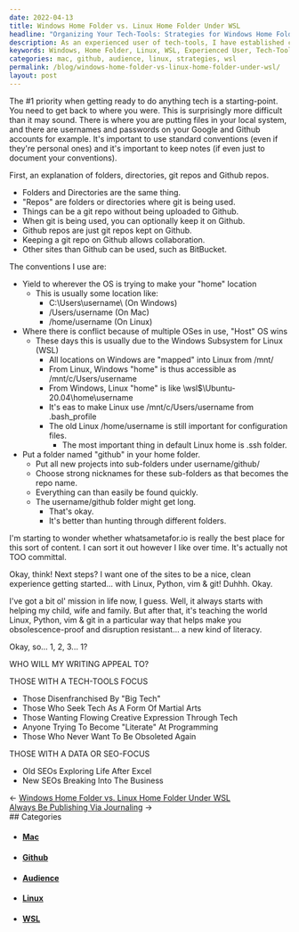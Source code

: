 ```yaml
---
date: 2022-04-13
title: Windows Home Folder vs. Linux Home Folder Under WSL
headline: "Organizing Your Tech-Tools: Strategies for Windows Home Folder and Linux Home Folder Under WSL"
description: As an experienced user of tech-tools, I have established conventions for storing files in my local system and online. I use the 'home' folder of the operating system as my starting point, and I'm also utilizing the Windows Subsystem for Linux (WSL) to access the Linux home folder. I'm currently considering what audience my writing should appeal to, and have identified two primary groups. Read my blog post to learn more about my strategies for organizing and using tech-tools.
keywords: Windows, Home Folder, Linux, WSL, Experienced User, Tech-Tools, Local System, Online, Strategies, Organizing, Mac, Github, Audience, Writing, Groups, Tech-Tools
categories: mac, github, audience, linux, strategies, wsl
permalink: /blog/windows-home-folder-vs-linux-home-folder-under-wsl/
layout: post
---
```



The #1 priority when getting ready to do anything tech is a starting-point.
You need to get back to where you were. This is surprisingly more difficult
than it may sound. There is where you are putting files in your local system,
and there are usernames and passwords on your Google and Github accounts for
example. It's important to use standard conventions (even if they're personal
ones) and it's important to keep notes (if even just to document your
conventions).

First, an explanation of folders, directories, git repos and Github repos.

- Folders and Directories are the same thing.
- "Repos" are folders or directories where git is being used.
- Things can be a git repo without being uploaded to Github.
- When git is being used, you can optionally keep it on Github.
- Github repos are just git repos kept on Github.
- Keeping a git repo on Github allows collaboration.
- Other sites than Github can be used, such as BitBucket.

The conventions I use are:

- Yield to wherever the OS is trying to make your "home" location
  - This is usually some location like:
    - C:\Users\username\ (On Windows)
    - /Users/username (On Mac)
    - /home/username (On Linux)
- Where there is conflict because of multiple OSes in use, "Host" OS wins
  - These days this is usually due to the Windows Subsystem for Linux (WSL)
    - All locations on Windows are "mapped" into Linux from /mnt/
    - From Linux, Windows "home" is thus accessible as /mnt/c/Users/username
    - From Windows, Linux "home" is like \\wsl$\Ubuntu-20.04\home\username
    - It's eas to make Linux use /mnt/c/Users/username from .bash_profile
    - The old Linux /home/username is still important for configuration files.
      - The most important thing in default Linux home is .ssh folder.
- Put a folder named "github" in your home folder.
  - Put all new projects into sub-folders under username/github/
  - Choose strong nicknames for these sub-folders as that becomes the repo name.
  - Everything can than easily be found quickly.
  - The username/github folder might get long.
    - That's okay.
    - It's better than hunting through different folders.

I'm starting to wonder whether whatsametafor.io is really the best place for
this sort of content. I can sort it out however I like over time. It's actually
not TOO committal.

Okay, think! Next steps? I want one of the sites to be a nice, clean experience
getting started... with Linux, Python, vim & git! Duhhh. Okay.

I've got a bit ol' mission in life now, I guess. Well, it always starts with
helping my child, wife and family. But after that, it's teaching the world
Linux, Python, vim & git in a particular way that helps make you
obsolescence-proof and disruption resistant... a new kind of literacy.

Okay, so... 1, 2, 3... 1?

WHO WILL MY WRITING APPEAL TO?

THOSE WITH A TECH-TOOLS FOCUS

- Those Disenfranchised By "Big Tech"
- Those Who Seek Tech As A Form Of Martial Arts
- Those Wanting Flowing Creative Expression Through Tech
- Anyone Trying To Become "Literate" At Programming
- Those Who Never Want To Be Obsoleted Again

THOSE WITH A DATA OR SEO-FOCUS

- Old SEOs Exploring Life After Excel
- New SEOs Breaking Into The Business

<div class="post-nav"><div class="post-nav-prev"><span class="arrow">&larr;&nbsp;</span><a href="/blog/windows-home-folder-vs-linux-home-folder-under-wsl">Windows Home Folder vs. Linux Home Folder Under WSL</a></div><div class="post-nav-next"><a href="/blog/always-be-publishing-via-journaling">Always Be Publishing Via Journaling</a><span class="arrow">&nbsp;&rarr;</span></div></div>
## Categories

<ul>
<li><h4><a href='/mac/'>Mac</a></h4></li>
<li><h4><a href='/github/'>Github</a></h4></li>
<li><h4><a href='/audience/'>Audience</a></h4></li>
<li><h4><a href='/linux/'>Linux</a></h4></li>
<li><h4><a href='/wsl/'>WSL</a></h4></li></ul>